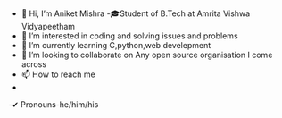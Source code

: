 - 👋 Hi, I’m Aniket Mishra
-🎓Student of B.Tech at Amrita Vishwa Vidyapeetham
- 👀 I’m interested in coding and solving issues and problems
- 🌱 I’m currently learning C,python,web develepment
- 💞️ I’m looking to collaborate on Any open source organisation I come across
- 📫 How to reach me
- 
-✔ Pronouns-he/him/his

<!---
AnIkeT126/AnIkeT126 is a ✨ special ✨ repository because its `README.md` (this file) appears on your GitHub profile.
You can click the Preview link to take a look at your changes.
--->
